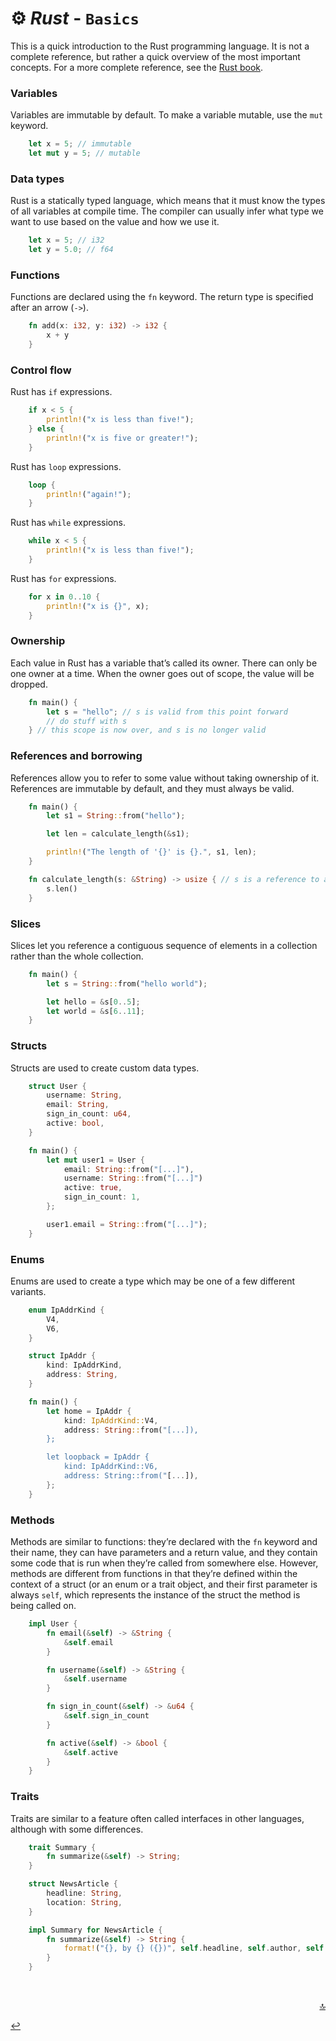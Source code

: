 <a name="readme-top"></a>

# ⚙️ ***Rust*** - `Basics`

This is a quick introduction to the Rust programming language. It is not a complete reference, but rather a quick overview of the most important concepts. For a more complete reference, see the [Rust book](https://doc.rust-lang.org/book/).


### Variables

Variables are immutable by default. To make a variable mutable, use the `mut` keyword.
```rust
    let x = 5; // immutable
    let mut y = 5; // mutable
```

### Data types

Rust is a statically typed language, which means that it must know the types of all variables at compile time. The compiler can usually infer what type we want to use based on the value and how we use it.
```rust
    let x = 5; // i32
    let y = 5.0; // f64
```

### Functions

Functions are declared using the `fn` keyword. The return type is specified after an arrow (`->`).

```rust
    fn add(x: i32, y: i32) -> i32 {
        x + y
    }
```

### Control flow

Rust has `if` expressions.

```rust
    if x < 5 {
        println!("x is less than five!");
    } else {
        println!("x is five or greater!");
    }
```

Rust has `loop` expressions.

```rust
    loop {
        println!("again!");
    }
```

Rust has `while` expressions.
```rust
    while x < 5 {
        println!("x is less than five!");
    }
```

Rust has `for` expressions.

```rust
    for x in 0..10 {
        println!("x is {}", x);
    }
```

### Ownership

Each value in Rust has a variable that’s called its owner. There can only be one owner at a time. When the owner goes out of scope, the value will be dropped.

```rust
    fn main() {
        let s = "hello"; // s is valid from this point forward
        // do stuff with s
    } // this scope is now over, and s is no longer valid
```

### References and borrowing

References allow you to refer to some value without taking ownership of it. References are immutable by default, and they must always be valid.

```rust
    fn main() {
        let s1 = String::from("hello");

        let len = calculate_length(&s1);

        println!("The length of '{}' is {}.", s1, len);
    }

    fn calculate_length(s: &String) -> usize { // s is a reference to a String
        s.len()
    }
```

### Slices

Slices let you reference a contiguous sequence of elements in a collection rather than the whole collection.

```rust
    fn main() {
        let s = String::from("hello world");

        let hello = &s[0..5];
        let world = &s[6..11];
    }
```

### Structs

Structs are used to create custom data types.

```rust
    struct User {
        username: String,
        email: String,
        sign_in_count: u64,
        active: bool,
    }

    fn main() {
        let mut user1 = User {
            email: String::from("[...]"),
            username: String::from("[...]")
            active: true,
            sign_in_count: 1,
        };

        user1.email = String::from("[...]");
    }
```

### Enums

Enums are used to create a type which may be one of a few different variants.
```rust
    enum IpAddrKind {
        V4,
        V6,
    }

    struct IpAddr {
        kind: IpAddrKind,
        address: String,
    }

    fn main() {
        let home = IpAddr {
            kind: IpAddrKind::V4,
            address: String::from("[...]),
        };

        let loopback = IpAddr {
            kind: IpAddrKind::V6,
            address: String::from("[...]),
        };
    }
```

### Methods

Methods are similar to functions: they’re declared with the `fn` keyword and their name, they can have parameters and a return value, and they contain some code that is run when they’re called from somewhere else. However, methods are different from functions in that they’re defined within the context of a struct (or an enum or a trait object, and their first parameter is always `self`, which represents the instance of the struct the method is being called on.
```rust
    impl User {
        fn email(&self) -> &String {
            &self.email
        }

        fn username(&self) -> &String {
            &self.username
        }

        fn sign_in_count(&self) -> &u64 {
            &self.sign_in_count
        }

        fn active(&self) -> &bool {
            &self.active
        }
    }
```

### Traits

Traits are similar to a feature often called interfaces in other languages, although with some differences.

```rust
    trait Summary {
        fn summarize(&self) -> String;
    }

    struct NewsArticle {
        headline: String,
        location: String,
    }

    impl Summary for NewsArticle {
        fn summarize(&self) -> String {
            format!("{}, by {} ({})", self.headline, self.author, self.location)
        }
    }
```

<br>

<p align="right"><a href="#readme-top">🔝</a></p>

[↩️](README.md)